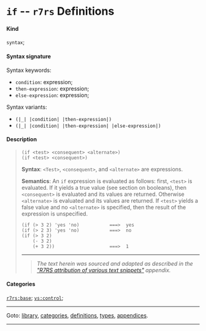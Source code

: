 

<a id='definition__r7rs__if'></a>

# `if` -- `r7rs` Definitions


#### Kind

`syntax`;


#### Syntax signature

Syntax keywords:
 * `condition`: expression;
 * `then-expression`: expression;
 * `else-expression`: expression;

Syntax variants:
 * `(|_| |condition| |then-expression|)`
 * `(|_| |condition| |then-expression| |else-expression|)`


#### Description

> ````
> (if <test> <consequent> <alternate>)
> (if <test> <consequent>)
> ````
> 
> 
> **Syntax**:
> `<Test>`, `<consequent>`, and `<alternate>` are
> expressions.
> 
> **Semantics**:
> An `if` expression is evaluated as follows: first,
> `<test>` is evaluated.  If it yields a true value (see
> section on booleans), then `<consequent>` is evaluated and
> its values are returned.  Otherwise `<alternate>` is evaluated and its
> values are returned.  If `<test>` yields a false value and no
> `<alternate>` is specified, then the result of the expression is
> unspecified.
> 
> ````
> (if (> 3 2) 'yes 'no)           ===>  yes
> (if (> 2 3) 'yes 'no)           ===>  no
> (if (> 3 2)
>     (- 3 2)
>     (+ 3 2))                    ===>  1
> ````
> 
> 
> ----
> > *The text herein was sourced and adapted as described in the ["R7RS attribution of various text snippets"](../../r7rs/appendices/attribution.md#appendix__r7rs__attribution) appendix.*


#### Categories

[`r7rs:base`](../../r7rs/categories/r7rs_3a_base.md#category__r7rs__r7rs_3a_base);
[`vs:control`](../../r7rs/categories/vs_3a_control.md#category__r7rs__vs_3a_control);

----

Goto: [library](../../r7rs/_index.md#library__r7rs), [categories](../../r7rs/categories/_index.md#toc__r7rs__categories), [definitions](../../r7rs/definitions/_index.md#toc__r7rs__definitions), [types](../../r7rs/types/_index.md#toc__r7rs__types), [appendices](../../r7rs/appendices/_index.md#toc__r7rs__appendices).

----

